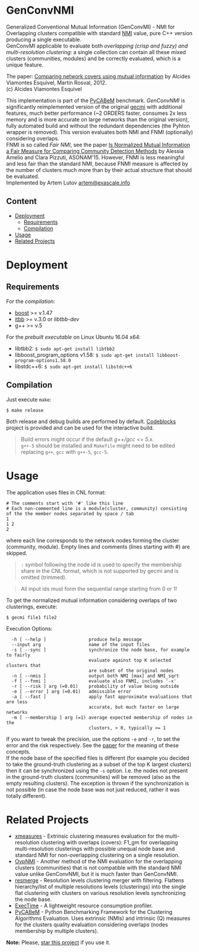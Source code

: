 # GenConvNMI
Generalized Conventional Mutual Information (GenConvMI) - NMI for Overlapping clusters compatible with standard [NMI](http://www.cs.plu.edu/courses/csce436/art%202.pdf) value, pure C++ version producing a single executable.  
GenConvMI applicable to evaluate both *overlapping (crisp and fuzzy) and multi-resolution clustering*: a single collection can contain all these mixed clusters (communities, modules) and be correctly evaluated, which is a unique feature.

The paper: [Comparing network covers using mutual information](https://arxiv.org/abs/1202.0425) by Alcides Viamontes Esquivel, Martin Rosval, 2012.  
(c) Alcides Viamontes Esquivel

This implementation is part of the [PyCABeM](https://github.com/eXascaleInfolab/PyCABeM) benchmark. *GenConvNMI* is significantly reimplemented version of the original [gecmi](https://bitbucket.org/dsign/gecmi) with additional features, much better performance (~2 ORDERS faster, consumes 2x less memory and is more accurate on large networks than the original version), fully automated build and without the redundant dependencies (the Pyhton wrapper is removed). This version evaluates both NMI and FNMI (optionally) considering overlaps.  
FNMI is so called *Fair NMI*, see the paper [Is Normalized Mutual Information a Fair Measure for Comparing Community Detection Methods](http://ieeexplore.ieee.org/document/7403755/) by Alessia Amelio and Clara Pizzuti, ASONAM'15. However, FNMI is less meaningful and less fair than the standard NMI, because FNMI measure is affected by the number of clusters much more than by their actual structure that should be evaluated.  
Implemented by Artem Lutov <artem@exascale.info>

## Content
- [Deployment](#deployment)
	- [Requirements](#requirements)
	- [Compilation](#compilation)
- [Usage](#usage)
- [Related Projects](#related-projects)

# Deployment
## Requirements
For the *compilation*:
- [boost](http://www.boost.org/boost) >= v.1.47
- [itbb](http://threadingbuildingblocks.org/itbb) >= v.3.0 or *libtbb-dev*
- g++ >= v.5

For the *prebuilt executable* on Linux Ubuntu 16.04 x64:
- libtbb2:  `$ sudo apt-get install libtbb2`
- libboost_program_options v1.58:  `$ sudo apt-get install libboost-program-options1.58.0`
- libstdc++6: `$ sudo apt-get install libstdc++6`

## Compilation

Just execute `make`:
```
$ make release
```
Both release and debug builds are performed by default. [Codeblocks](http://www.codeblocks.org/) project is provided and can be used for the interactive build.

> Build errors might occur if the default *g++/gcc <= 5.x*.  
`g++-5` should be installed and `Makefile` might need to be edited replacing `g++`, `gcc` with `g++-5`, `gcc-5`.

# Usage

The application uses files in CNL format:

```
# The comments start with '#' like this line
# Each non-commented line is a module(cluster, community) consisting of the the member nodes separated by space / tab
1
1 2
2
```
where each line corresponds to the network nodes forming the cluster (community, module). Empty lines and comments (lines starting with #) are skipped.
> `:` symbol following the node id is used to specify the membership share in the CNL format, which is not supported by gecmi and is omitted (trimmed).

> All input ids must form the sequential range starting from 0 or 1!

To get the normalized mutual information considering overlaps of two clusterings, execute:

```
$ gecmi file1 file2
```

Execution Options:
```
  -h [ --help ]                produce help message
  --input arg                  name of the input files
  -s [ --sync ]                synchronize the node base, for example to fairly
                               evaluate against top K selected clusters that 
                               are subset of the original nodes
  -n [ --nmis ]                output both NMI [max] and NMI_sqrt
  -f [ --fnmi ]                evaluate also FNMI, includes '-x'
  -r [ --risk ] arg (=0.01)    probability of value being outside
  -e [ --error ] arg (=0.01)   admissible error
  -a [ --fast ]                apply fast approximate evaluations that are less
                               accurate, but much faster on large networks
  -m [ --membership ] arg (=1) average expected membership of nodes in the 
                               clusters, > 0, typically >= 1
```
If you want to tweak the precision, use the options `-e` and `-r`, to set the error and
the risk respectively. See the [paper](http://arxiv.org/abs/1202.0425) for the meaning of these concepts.  
If the node base of the specified files is different (for example you decided to take the ground-truth clustering as a subset of the top K largest clusters) then it can be synchronized using the `-s` option. I.e. the nodes not present in the ground-truth clusters (communities) will be removed (also as the empty resulting clusters). The exception is thrown if the synchronization is not possible (in case the node base was not just reduced, rather it was totally different).

# Related Projects
- [xmeasures](https://github.com/eXascaleInfolab/xmeasures)  - Extrinsic clustering measures evaluation for the multi-resolution clustering with overlaps (covers): F1_gm for overlapping multi-resolution clusterings with possible unequal node base and standard NMI for non-overlapping clustering on a single resolution.
- [OvpNMI](https://github.com/eXascaleInfolab/OvpNMI) - Another method of the NMI evaluation for the overlapping clusters (communities) that is not compatible with the standard NMI value unlike GenConvNMI, but it is much faster than GenConvNMI.
- [resmerge](https://github.com/eXascaleInfolab/resmerge)  - Resolution levels clustering merger with filtering. Flattens hierarchy/list of multiple resolutions levels (clusterings) into the single flat clustering with clusters on various resolution levels synchronizing the node base.
- [ExecTime](https://bitbucket.org/lumais/exectime/)  - A lightweight resource consumption profiler.
- [PyCABeM](https://github.com/eXascaleInfolab/PyCABeM) - Python Benchmarking Framework for the Clustering Algorithms Evaluation. Uses extrinsic (NMIs) and intrinsic (Q) measures for the clusters quality evaluation considering overlaps (nodes membership by multiple clusters).

**Note:** Please, [star this project](https://github.com/eXascaleInfolab/GenConvNMI) if you use it.
